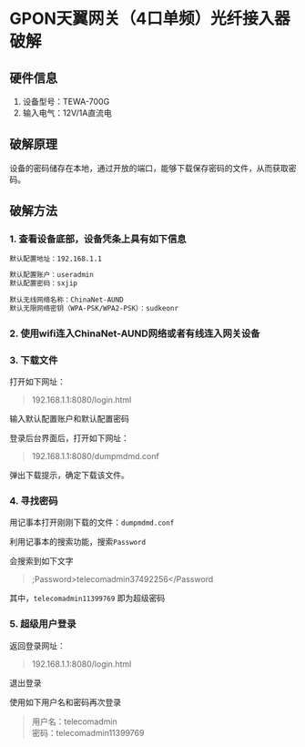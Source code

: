 # GPON天翼网关（4口单频）光纤接入器破解

## 硬件信息

1. 设备型号：TEWA-700G
2. 输入电气：12V/1A直流电

## 破解原理

设备的密码储存在本地，通过开放的端口，能够下载保存密码的文件，从而获取密码。

## 破解方法

### 1. 查看设备底部，设备凭条上具有如下信息

``` txt
默认配置地址：192.168.1.1

默认配置账户：useradmin
默认配置密码：sxjip

默认无线网络名称：ChinaNet-AUND
默认无限网络密钥（WPA-PSK/WPA2-PSK）：sudkeonr
```

### 2. 使用wifi连入ChinaNet-AUND网络或者有线连入网关设备

### 3. 下载文件

打开如下网址：
> 192.168.1.1:8080/login.html

输入默认配置账户和默认配置密码

登录后台界面后，打开如下网址：
> 192.168.1.1:8080/dumpmdmd.conf

弹出下载提示，确定下载该文件。

### 4. 寻找密码

用记事本打开刚刚下载的文件：`dumpmdmd.conf`

利用记事本的搜索功能，搜索`Password`

会搜索到如下文字

> ;Password&gt;telecomadmin37492256&lt;/Password

其中，`telecomadmin11399769` 即为超级密码

### 5. 超级用户登录

返回登录网址：
> 192.168.1.1:8080/login.html

退出登录

使用如下用户名和密码再次登录

> 用户名：telecomadmin  
> 密码：telecomadmin11399769